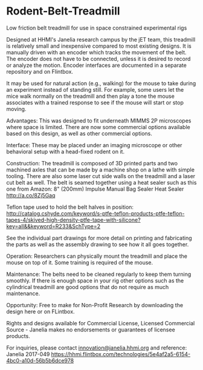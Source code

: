 # Rodent-Belt-Treadmill
Low friction belt treadmill for use in space constrained experimental rigs

Designed at HHMI's Janelia research campus by the jET team, this treadmill is relatively small and inexpensive compared to most existing designs. It is manually driven with an encoder which tracks the movement of the belt. The encoder does not have to be connected, unless it is desired to record or analyze the motion. Encoder interfaces are documented in a separate repository and on Flintbox.

It may be used for natural action (e.g., walking) for the mouse to take during an experiment instead of standing still. For example, some users let the mice walk normally on the treadmill and then play a tone the mouse associates with a trained response to see if the mouse will start or stop moving.

Advantages: This was designed to fit underneath MIMMS 2P microscopes where space is limited. There are now some commercial options available based on this design, as well as other commercial options.

Interface: These may be placed under an imaging microscope or other behavioral setup with a head-fixed rodent on it. 

Construction: The treadmill is composed of 3D printed parts and two machined axles that can be made by a machine shop on a lathe with simple tooling. There are also some laser cut side walls on the treadmill and a laser cut belt as well. 
The belt is seamed together using a heat sealer such as this one from Amazon: 
8" (200mm) Impulse Manual Bag Sealer Heat Sealer http://a.co/8Zj5Gaq

Teflon tape used to hold the belt halves in position:
http://catalog.cshyde.com/keyword/s-ptfe-teflon-products-ptfe-teflon-tapes-4/skived-high-density-ptfe-tape-with-silicone?key=all&&keyword=R233&SchType=2

See the individual part drawings for more detail on printing and fabricating the parts as well as the assembly drawing to see how it all goes together. 

Operation: Researchers can physically mount the treadmill and place the mouse on top of it. Some training is required of the mouse. 

Maintenance: The belts need to be cleaned regularly to keep them turning smoothly. If there is enough space in your rig other options such as the cylindrical treadmill are good options that do not require as much maintenance. 

Opportunity: Free to make for Non-Profit Research by downloading the design here or on FLintbox. 

Rights and designs available for Commercial License, Licensed Commercial Source - Janelia makes no endorsements or guarantees of licensee products.

For inquiries, please contact innovation@janelia.hhmi.org and reference: Janelia 2017-049
https://hhmi.flintbox.com/technologies/5e4af2a5-6154-4bc0-a10d-56b5b6dce978

